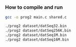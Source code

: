 ### How to compile and run

```bash
gcc -o prog2 main.c shared.c

./prog2 dataset/datSeq32.bin
./prog2 dataset/datSeq256K.bin
./prog2 dataset/datSeq1M.bin
./prog2 dataset/datSeq16M.bin
```
